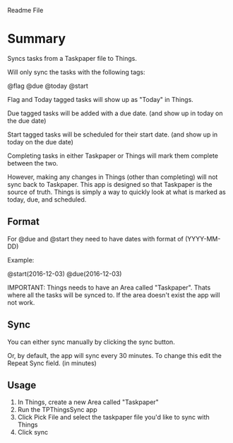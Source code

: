 Readme File

# Summary

Syncs tasks from a Taskpaper file to Things. 

Will only sync the tasks with the following tags:

@flag
@due
@today
@start

Flag and Today tagged tasks will show up as "Today" in Things.

Due tagged tasks will be added with a due date. (and show up in today on the due date)

Start tagged tasks will be scheduled for their start date. (and show up in today on the due date)

Completing tasks in either Taskpaper or Things will mark them complete between the two.

However, making any changes in Things (other than completing) will not sync back to Taskpaper. This app is designed so that Taskpaper is the source of truth. Things is simply a way to quickly look at what is marked as today, due, and scheduled.

## Format

For @due and @start they need to have dates with format of (YYYY-MM-DD)

Example:

@start(2016-12-03)
@due(2016-12-03)

IMPORTANT: Things needs to have an Area called "Taskpaper". Thats where all the tasks will be synced to. If the area doesn't exist the app will not work.

## Sync

You can either sync manually by clicking the sync button.

Or, by default, the app will sync every 30 minutes. To change this edit the Repeat Sync field. (in minutes)

## Usage

1. In Things, create a new Area called "Taskpaper"
2. Run the TPThingsSync app
3. Click Pick File and select the taskpaper file you'd like to sync with Things
4. Click sync

